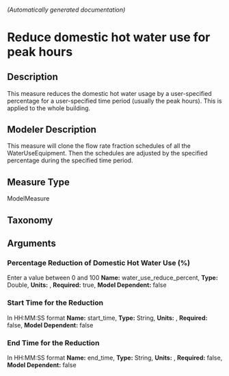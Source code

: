 

###### (Automatically generated documentation)

# Reduce domestic hot water use for peak hours

## Description
This measure reduces the domestic hot water usage by a user-specified percentage for a user-specified time period (usually the peak hours). This is applied to the whole building.

## Modeler Description
This measure will clone the flow rate fraction schedules of all the WaterUseEquipment. Then the schedules are adjusted by the specified percentage during the specified time period. 

## Measure Type
ModelMeasure

## Taxonomy


## Arguments


### Percentage Reduction of Domestic Hot Water Use (%)
Enter a value between 0 and 100
**Name:** water_use_reduce_percent,
**Type:** Double,
**Units:** ,
**Required:** true,
**Model Dependent:** false

### Start Time for the Reduction
In HH:MM:SS format
**Name:** start_time,
**Type:** String,
**Units:** ,
**Required:** false,
**Model Dependent:** false

### End Time for the Reduction
In HH:MM:SS format
**Name:** end_time,
**Type:** String,
**Units:** ,
**Required:** false,
**Model Dependent:** false





